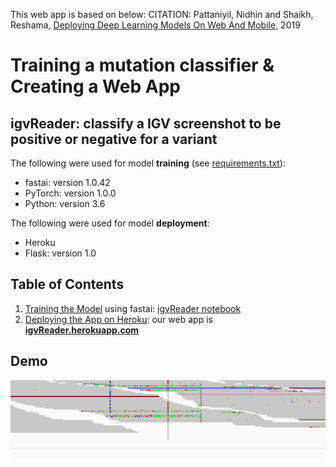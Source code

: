 This web app is based on below:
CITATION: Pattaniyil, Nidhin and Shaikh, Reshama, [Deploying Deep Learning Models On Web And Mobile](https://reshamas.github.io/deploying-deep-learning-models-on-web-and-mobile/), 2019


# Training a mutation classifier & Creating a Web App
## igvReader: classify a IGV screenshot to be positive or negative for a variant  

The following were used for model **training** (see [requirements.txt](requirements.txt)):    
- fastai:  version 1.0.42
- PyTorch:  version  1.0.0
- Python:  version 3.6

The following were used for model **deployment**:    
- Heroku
- Flask:  version 1.0
 

## Table of Contents
1.  [Training the Model](docs/1_training.md) using fastai:  [igvReader notebook](https://github.com/stuartzong/deepreview)
2.  [Deploying the App on Heroku](docs/2_heroku_app.md):  our web app is [**igvReader.herokuapp.com**](https://igvReader.herokuapp.com)


## Demo

![Demo](src/static/images/chr7_32,912,815_32,913,115.png)


 


 

 
 
 

